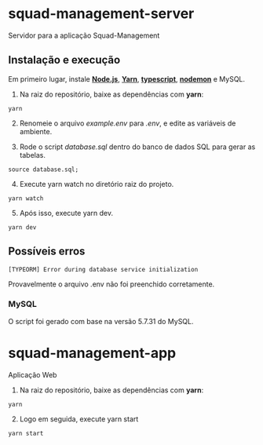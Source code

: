 # squad-management-server

Servidor para a aplicação Squad-Management

## Instalação e execução

Em primeiro lugar, instale [**Node.js**](https://nodejs.org/en/), [**Yarn**]("https://classic.yarnpkg.com/en/docs/install#debian-stable"), [**typescript**](https://www.npmjs.com/package/typescript), [**nodemon**](https://www.npmjs.com/package/nodemon) e MySQL.

1. Na raiz do repositório, baixe as dependências com **yarn**:
```
yarn
```
2. Renomeie o arquivo *example.env* para *.env*, e edite as variáveis de ambiente. 

3. Rode o script *database.sql* dentro do banco de dados SQL para gerar as tabelas.
```
source database.sql;
```
4. Execute yarn watch no diretório raiz do projeto.
```
yarn watch 
```
5. Após isso, execute yarn dev.
```
yarn dev
```

## Possíveis erros

```
[TYPEORM] Error during database service initialization
```
Provavelmente o arquivo .env não foi preenchido corretamente.

### MySQL
O script foi gerado com base na versão 5.7.31 do MySQL.


# squad-management-app

Aplicação Web 


1. Na raiz do repositório, baixe as dependências com **yarn**:
```
yarn
```

2. Logo em seguida, execute yarn start 
```
yarn start
```
